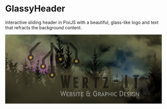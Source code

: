 # GlassyHeader
Interactive sliding header in PixiJS with a beautiful, glass-like logo and text that refracts the background content.

![Image](GlassyHeader-Hero.png)
